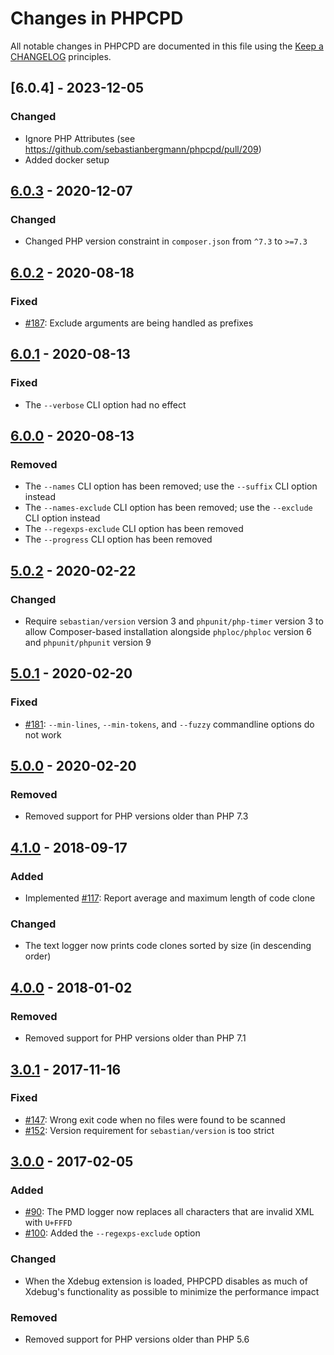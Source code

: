 # Changes in PHPCPD

All notable changes in PHPCPD are documented in this file using the [Keep a CHANGELOG](http://keepachangelog.com/) principles.

## [6.0.4] - 2023-12-05

### Changed

* Ignore PHP Attributes (see https://github.com/sebastianbergmann/phpcpd/pull/209)
* Added docker setup

## [6.0.3] - 2020-12-07

### Changed

* Changed PHP version constraint in `composer.json` from `^7.3` to `>=7.3`

## [6.0.2] - 2020-08-18

### Fixed

* [#187](https://github.com/sebastianbergmann/phpcpd/issues/187): Exclude arguments are being handled as prefixes

## [6.0.1] - 2020-08-13

### Fixed

* The `--verbose` CLI option had no effect

## [6.0.0] - 2020-08-13

### Removed

* The `--names` CLI option has been removed; use the `--suffix` CLI option instead
* The `--names-exclude` CLI option has been removed; use the `--exclude` CLI option instead
* The `--regexps-exclude` CLI option has been removed
* The `--progress` CLI option has been removed

## [5.0.2] - 2020-02-22

### Changed

* Require `sebastian/version` version 3 and `phpunit/php-timer` version 3 to allow Composer-based installation alongside `phploc/phploc` version 6 and `phpunit/phpunit` version 9 

## [5.0.1] - 2020-02-20

### Fixed

* [#181](https://github.com/sebastianbergmann/phpcpd/issues/181): `--min-lines`, `--min-tokens`, and `--fuzzy` commandline options do not work

## [5.0.0] - 2020-02-20

### Removed

* Removed support for PHP versions older than PHP 7.3

## [4.1.0] - 2018-09-17

### Added

* Implemented [#117](https://github.com/sebastianbergmann/phpcpd/issues/117): Report average and maximum length of code clone

### Changed

* The text logger now prints code clones sorted by size (in descending order)

## [4.0.0] - 2018-01-02

### Removed

* Removed support for PHP versions older than PHP 7.1

## [3.0.1] - 2017-11-16

### Fixed

* [#147](https://github.com/sebastianbergmann/phpcpd/issues/147): Wrong exit code when no files were found to be scanned
* [#152](https://github.com/sebastianbergmann/phpcpd/issues/152): Version requirement for `sebastian/version` is too strict

## [3.0.0] - 2017-02-05

### Added

* [#90](https://github.com/sebastianbergmann/phpcpd/pull/90): The PMD logger now replaces all characters that are invalid XML with `U+FFFD`
* [#100](https://github.com/sebastianbergmann/phpcpd/pull/100): Added the `--regexps-exclude` option

### Changed

* When the Xdebug extension is loaded, PHPCPD disables as much of Xdebug's functionality as possible to minimize the performance impact

### Removed

* Removed support for PHP versions older than PHP 5.6

[6.0.3]: https://github.com/sebastianbergmann/phpcpd/compare/6.0.2...6.0.3
[6.0.2]: https://github.com/sebastianbergmann/phpcpd/compare/6.0.1...6.0.2
[6.0.1]: https://github.com/sebastianbergmann/phpcpd/compare/6.0.0...6.0.1
[6.0.0]: https://github.com/sebastianbergmann/phpcpd/compare/5.0.2...6.0.0
[5.0.2]: https://github.com/sebastianbergmann/phpcpd/compare/5.0.1...5.0.2
[5.0.1]: https://github.com/sebastianbergmann/phpcpd/compare/5.0.0...5.0.1
[5.0.0]: https://github.com/sebastianbergmann/phpcpd/compare/4.1.0...5.0.0
[4.1.0]: https://github.com/sebastianbergmann/phpcpd/compare/4.0.0...4.1.0
[4.0.0]: https://github.com/sebastianbergmann/phpcpd/compare/3.0.1...4.0.0
[3.0.1]: https://github.com/sebastianbergmann/phpcpd/compare/3.0.0...3.0.1
[3.0.0]: https://github.com/sebastianbergmann/phpcpd/compare/2.0...3.0.0

